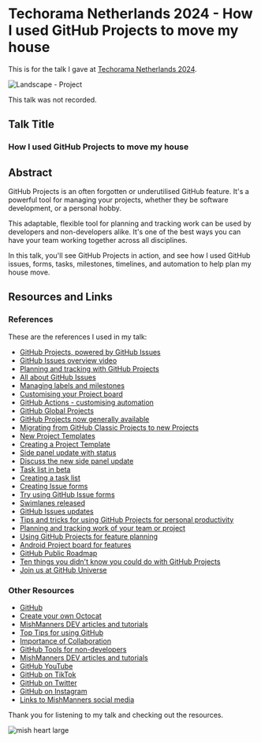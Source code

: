 # Techorama Netherlands 2024 - How I used GitHub Projects to move my house

This is for the talk I gave at [Techorama Netherlands 2024](https://techorama.nl/speakers/session/how-i-used-github-projects-to-move-my-house/).

![Landscape - Project](https://github.com/user-attachments/assets/37412e95-81f8-4727-9d56-86c816923e90)

This talk was not recorded.

## Talk Title

### How I used GitHub Projects to move my house

## Abstract

GitHub Projects is an often forgotten or underutilised GitHub feature. It's a powerful tool for managing your projects, whether they be software development, or a personal hobby.

This adaptable, flexible tool for planning and tracking work can be used by developers and non-developers alike. It's one of the best ways you can have your team working together across all disciplines.

In this talk, you'll see GitHub Projects in action, and see how I used GitHub issues, forms, tasks, milestones, timelines, and automation to help plan my house move.

## Resources and Links

### References

These are the references I used in my talk:

- [GitHub Projects, powered by GitHub Issues](https://github.com/features/issues)
- [GitHub Issues overview video](https://youtu.be/o1wuW24Nv4E)
- [Planning and tracking with GitHub Projects](https://docs.github.com/en/issues/planning-and-tracking-with-projects)
- [All about GitHub Issues](https://docs.github.com/en/issues/tracking-your-work-with-issues/about-issues)
- [Managing labels and milestones](https://docs.github.com/en/issues/using-labels-and-milestones-to-track-work)
- [Customising your Project board](https://docs.github.com/en/issues/planning-and-tracking-with-projects/customizing-views-in-your-project/customizing-the-board-layout)
- [GitHub Actions - customising automation](https://github.com/features/actions)
- [GitHub Global Projects](https://github.blog/changelog/2023-11-30-github-issues-projects-november-30th-update/)
- [GitHub Projects now generally available](https://github.blog/2022-07-27-planning-next-to-your-code-github-projects-is-now-generally-available/)
- [Migrating from GitHub Classic Projects to new Projects](https://docs.github.com/en/issues/planning-and-tracking-with-projects/creating-projects/migrating-from-projects-classic)
- [New Project Templates](https://github.blog/changelog/2023-12-14-github-issues-projects-december-14th-update/)
- [Creating a Project Template](https://docs.github.com/en/issues/planning-and-tracking-with-projects/creating-projects/creating-a-project)
- [Side panel update with status](https://github.blog/changelog/2024-01-18-github-issues-projects-project-status-updates-issues-side-panel/)
- [Discuss the new side panel update](https://github.com/orgs/community/discussions/86507)
- [Task list in beta](https://docs.github.com/en/get-started/writing-on-github/working-with-advanced-formatting/about-task-lists)
- [Creating a task list](https://docs.github.com/en/issues/managing-your-tasks-with-tasklists/creating-a-tasklist)
- [Creating Issue forms](https://docs.github.com/en/communities/using-templates-to-encourage-useful-issues-and-pull-requests/syntax-for-issue-forms)
- [Try using GitHub Issue forms](https://github.com/mishmanners/GitHub-Like-A-Boss/issues/new?template=RequestDemo.yml)
- [Swimlanes released](https://github.com/orgs/community/discussions/61871)
- [GitHub Issues updates](https://github.blog/changelog/2023-07-27-github-issues-projects-july-27th-update/)
- [Tips and tricks for using GitHub Projects for personal productivity](https://github.blog/2022-07-21-tips-tricks-for-using-github-projects-for-personal-productivity/)
- [Planning and tracking work of your team or project](https://docs.github.com/en/issues/tracking-your-work-with-issues/planning-and-tracking-work-for-your-team-or-project)
- [Using GitHub Projects for feature planning](https://youtu.be/yFQ-p6wMS_Y)
- [Android Project board for features](https://github.com/orgs/android/projects/7/views/1)
- [GitHub Public Roadmap](https://github.com/orgs/github/projects/4247)
- [Ten things you didn't know you could do with GitHub Projects](https://github.blog/2023-08-28-10-things-you-didnt-know-you-could-do-with-github-projects/)
- [Join us at GitHub Universe](https://githubuniverse.com)

### Other Resources

- [GitHub](https://github.com)
- [Create your own Octocat](https://myoctocat.com/?ref=producthunt)
- [MishManners DEV articles and tutorials](https://dev.to/mishmanners)
- [Top Tips for using GitHub](https://dev.to/mishmanners/top-tips-for-using-github-l4m)
- [Importance of Collaboration](https://dev.to/mishmanners/the-importance-of-collaboration-a-devops-pillar-253d)
- [GitHub Tools for non-developers](https://dev.to/mishmanners/githubs-non-code-features-exploring-more-of-github-and-encouraging-your-non-dev-friends-1j1l)
- [MishManners DEV articles and tutorials](https://dev.to/mishmanners)
- [GitHub YouTube](https://youtube.com/c/github)
- [GitHub on TikTok](https://tiktok.com/github)
- [GitHub on Twitter](https://twitter.com/github)
- [GitHub on Instagram](https://instagram.com/github)
- [Links to MishManners social media](https://mishmanners.info)

Thank you for listening to my talk and checking out the resources.

![mish heart large](https://user-images.githubusercontent.com/36594527/195619762-82827b2e-bfdd-49b6-b8df-5b9e15f4f044.png)
